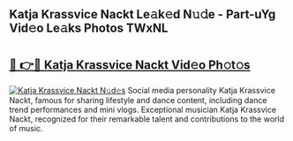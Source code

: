 ## Katja Krassvice Nackt Le𝚊k𝚎d N𝚞𝚍e - Part-uYg Vid𝚎o Le𝚊ks Photos TWxNL

# <h2><a href="http://fb1ks4k.evod.top/?m=Katja+Krassvice+Nackt">🔗 👉🔴 Katja Krassvice Nackt Vid𝚎o Ph𝚘t𝚘s</a></h2>

[![Katja Krassvice Nackt N𝚞d𝚎s](https://i.imgur.com/8V9OHl7.gif)](http://fb1ks4k.evod.top/?m=Katja+Krassvice+Nackt)
Social media personality Katja Krassvice Nackt, famous for sharing lifestyle and dance content, including dance trend performances and mini vlogs. Exceptional musician Katja Krassvice Nackt, recognized for their remarkable talent and contributions to the world of music. 
